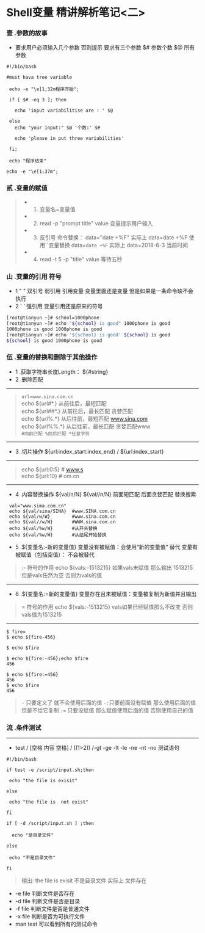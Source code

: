 Shell变量 精讲解析笔记<二>
=====
### 壹 .参数的故事
* 要求用户必须输入几个参数 否则提示 要求有三个参数 $# 参数个数  $@ 所有参数
``` shell
#!/bin/bash

#must hava tree variable

 echo -e "\e[1;32m程序开始";

 if [ $# -eq 3 ]; then

   echo 'input variabilitise are : ' $@   

 else
   echo "your input:" $@ '个数:' $#

   echo 'please in put three variabilities'

 fi;

 echo "程序结束"

echo -e "\e[1;37m";
```
### 贰 .变量的赋值
> * 1. 变量名=变量值
> * 2. read -p "prompt title" value  变量提示用户输入  
> * 3. 反引号 命令替换： data="date +%F" 实际上 data=date +%F  使用``变量替换 data=`date +%F` 实际上 data=2018-6-3 当前时间  
> * 4. read -t 5 -p "title" value 等待五秒
### 山 .变量的引用 符号
* 1  " " 双引号 弱引用 引用变量 变量里面还是变量 但是如果是一条命令缺不会执行
* 2  ' ' 强引用  变量引用还是原来的符号
``` bash
[root@tianyun ~]# school=1000phone 
[root@tianyun ~]# echo "${school} is good" 1000phone is good 
1000phone is good 1000phone is good
[root@tianyun ~]# echo '${school} is good' ${school} is good
${school} is good 1000phone is good
```
### 伍 .变量的替换和删除于其他操作 
* 1 .获取字符串长度Length： ${#string}
* 2 .删除匹配
----
  >`url=www.sina.com.cn`  
  > echo ${url#\*.} 从前往后，最短匹配   
  > echo ${url##\*.} 从前往后，最长匹配 贪婪匹配  
  > echo ${url%.\*}  从后往前，最短匹配 www.sina.com  
  > echo ${url%%.\*} 从后往前，最长匹配 贪婪匹配www   
  > `#向前匹配 %向后匹配 *任意字符`
---
* 3 .切片操作 ${url:index_start:index_end} / ${url:index_start}
---
> echo ${url:0:5} # www.s  
> echo ${url:10} # om.cn
---
* 4 .内容替换操作 ${val/n/N} ${val//n/N} 前面短匹配   后面贪婪匹配  替换搜索
``` shell
 val="www.sima.com.cn"    
 echo ${val/sina/SINA}  #www.SINA.com.cn    
 echo ${val/w/W}        #www.sina.com.cn    
 echo ${val//w/W}       #WWW.sina.com.cn    
 echo ${val/%w/W}       #从开头替换  
 echo ${val/%w/W}       #从结尾开始替换  
```
* 5 .${变量名:-新的变量值}   变量没有被赋值：会使用“新的变量值“ 替代 变量有被赋值（包括空值）： 不会被替代 
> \:- 符号的作用   echo ${vals:-1513215} 如果vals未赋值 那么输出 1513215 但是vals任然为空 否则为vals的值  
---
* 6 .${变量名:=新的变量值}   变量存在且未被赋值：变量被复制为新值并且输出 
> = 符号的作用   echo ${vals:-1513215} vals如果已经赋值那么不改变 否则vals值为1513215
---
``` shell
$ fire=
$ echo ${fire-456}

$ echo $fire

$ echo ${fire:-456};echo $fire
456

$ echo ${fire:=456}
456
$ echo $fire
456
```
>`-` 只要定义了 就不会使用后面的值  `-:`只要前面没有赋值 那么使用后面的值 但是不给它复制  `:=` 只要没赋值  那么赋值使用后面的值 否则使用自己的值

### 流 .条件测试
---
* test / [空格 内容 空格]  / ((1>2))  /-gt -ge -lt -le -ne -nt -no  测试语句  
``` shell
#!/bin/bash

if test -e /script/input.sh;then

 echo "the file is exisit"

else

 echo "the file is  not exist"

fi

if [ -d /script/input.sh ] ;then

  echo "是目录文件"

else

 echo "不是目录文件"

fi
```
>输出: the file is exisit 不是目录文件  实际上 文件存在
* -e file 判断文件是否存在
* -d file 判断文件是否是目录
* -f file 判断文件是否是普通文件
* -x file 判断是否为可执行文件
* man test 可以看到所有的测试命令







